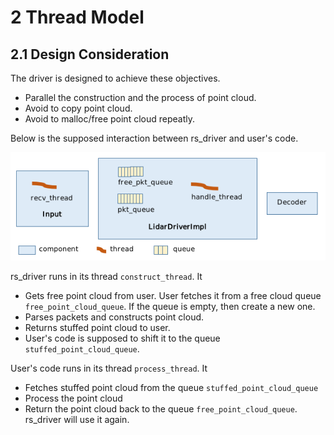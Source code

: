 # 2 Thread Model



## 2.1 Design Consideration

The driver is designed to achieve these objectives.
+ Parallel the construction and the process of point cloud.
+ Avoid to copy point cloud.
+ Avoid to malloc/free point cloud repeatly.

Below is the supposed interaction between rs_driver and user's code. 

![](./img/02_01_components_and_threads.png)

rs_driver runs in its thread `construct_thread`. It
+ Gets free point cloud from user. User fetches it from a free cloud queue `free_point_cloud_queue`. If the queue is empty, then create a new one.
+ Parses packets and constructs point cloud.
+ Returns stuffed point cloud to user.
+ User's code is supposed to shift it to the queue `stuffed_point_cloud_queue`.

User's code runs in its thread `process_thread`. It
+ Fetches stuffed point cloud from the queue `stuffed_point_cloud_queue`
+ Process the point cloud
+ Return the point cloud back to the queue `free_point_cloud_queue`. rs_driver will use it again.

